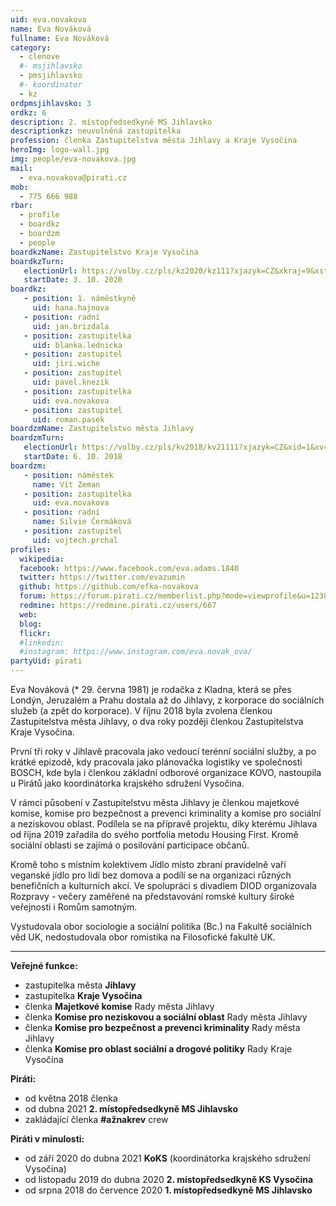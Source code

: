 ```yaml
---
uid: eva.novakova             
name: Eva Nováková            
fullname: Eva Nováková        
category:
  - clenove
  #- msjihlavsko
  - pmsjihlavsko
  #- koordinator
  - kz
ordpmsjihlavsko: 3
ordkz: 6
description: 2. místopředsedkyně MS Jihlavsko
descriptionkz: neuvolněná zastupitelka
profession: členka Zastupitelstva města Jihlavy a Kraje Vysočina
heroImg: logo-wall.jpg
img: people/eva-novakova.jpg
mail:
  - eva.novakova@pirati.cz
mob:
  - 775 666 988
rbar:
  - profile
  - boardkz
  - boardzm
  - people
boardkzName: Zastupitelstvo Kraje Vysočina
boardkzTurn:
   electionUrl: https://volby.cz/pls/kz2020/kz111?xjazyk=CZ&xkraj=9&xstrana=0&xv=2&xt=3
   startDate: 3. 10. 2020
boardkz:
   - position: 1. náměstkyně
     uid: hana.hajnova
   - position: radní
     uid: jan.brizdala
   - position: zastupitelka
     uid: blanka.lednicka
   - position: zastupitel
     uid: jiri.wiche
   - position: zastupitel
     uid: pavel.knezik
   - position: zastupitelka
     uid: eva.novakova
   - position: zastupitel
     uid: roman.pasek
boardzmName: Zastupitelstvo města Jihlavy
boardzmTurn:
   electionUrl: https://volby.cz/pls/kv2018/kv21111?xjazyk=CZ&xid=1&xv=23&xdz=3&xnumnuts=6102&xobec=586846&xstrana=0
   startDate: 6. 10. 2018
boardzm:
   - position: náměstek
     name: Vít Zeman
   - position: zastupitelka
     uid: eva.novakova
   - position: radní
     name: Silvie Čermáková
   - position: zastupitel
     uid: vojtech.prchal
profiles:
  wikipedia:
  facebook: https://www.facebook.com/eva.adams.1840
  twitter: https://twitter.com/evazumin
  github: https://github.com/efka-novakova
  forum: https://forum.pirati.cz/memberlist.php?mode=viewprofile&u=12381
  redmine: https://redmine.pirati.cz/users/667
  web:
  blog:
  flickr:
  #linkedin:
  #instagram: https://www.instagram.com/eva.novak_ova/
partyUid: pirati
---
```


Eva Nováková (* 29. června 1981) je rodačka z Kladna, která se přes Londýn, Jeruzalém a Prahu dostala až do Jihlavy, z korporace do sociálních služeb (a zpět do korporace). V říjnu 2018 byla zvolena členkou Zastupitelstva města Jihlavy, o dva roky později členkou Zastupitelstva Kraje Vysočina.

První tři roky v Jihlavě pracovala jako vedoucí terénní sociální služby, a po krátké epizodě, kdy pracovala jako plánovačka logistiky ve společnosti BOSCH, kde byla i členkou základní odborové organizace KOVO, nastoupila u Pirátů jako koordinátorka krajského sdružení Vysočina.

V rámci působení v Zastupitelstvu města Jihlavy je členkou majetkové komise, komise pro bezpečnost a prevenci kriminality a komise pro sociální a neziskovou oblast. Podílela se na přípravě projektu, díky kterému Jihlava od října 2019 zařadila do svého portfolia metodu Housing First. Kromě sociální oblasti se zajímá o posilování participace občanů.

Kromě toho s místním kolektivem Jídlo místo zbraní pravidelně vaří veganské jídlo pro lidi bez domova a podílí se na organizaci různých benefičních a kulturních akcí. Ve spolupráci s divadlem DIOD organizovala Rozpravy - večery zaměřené na představování romské kultury široké veřejnosti i Romům samotným.

Vystudovala obor sociologie a sociální politika (Bc.) na Fakultě sociálních věd UK, nedostudovala obor romistika na Filosofické fakultě UK.

---
**Veřejné funkce:**
* zastupitelka města **Jihlavy**
* zastupitelka **Kraje Vysočina**
* členka **Majetkové komise** Rady města Jihlavy
* členka **Komise pro neziskovou a sociální oblast** Rady města Jihlavy
* členka **Komise pro bezpečnost a prevenci kriminality** Rady města Jihlavy
* členka **Komise pro oblast sociální a drogové politiky** Rady Kraje Vysočina

**Piráti:**
* od května 2018 členka
* od dubna 2021 **2. místopředsedkyně MS Jihlavsko**
* zakládající členka **#ažnakrev** crew

**Piráti v minulosti:**
* od září 2020 do dubna 2021 **KoKS** (koordinátorka krajského sdružení Vysočina)
* od listopadu 2019 do dubna 2020 **2. místopředsedkyně KS Vysočina**
* od srpna 2018 do července 2020 **1. místopředsedkyně MS Jihlavsko**

